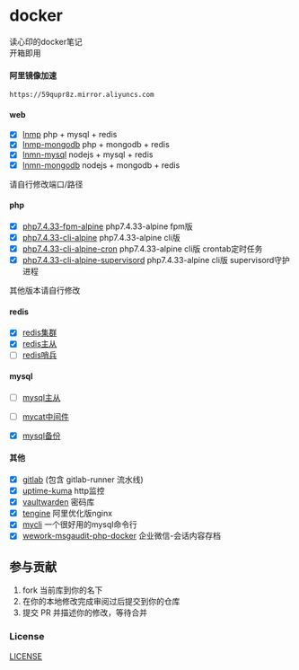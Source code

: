 # docker

读心印的docker笔记    
开箱即用

#### 阿里镜像加速 
```
https://59qupr8z.mirror.aliyuncs.com
```

[comment]: <> (我的个人镜像仓库 )

[comment]: <> (```)

[comment]: <> (registry.cn-hangzhou.aliyuncs.com/php127)

[comment]: <> (```)


#### web


- [x] [lnmp](./lnmp/) php + mysql + redis
- [x] [lnmp-mongodb](./lnmp_mongodb/) php + mongodb + redis
- [x] [lnmn-mysql](./lnmn_mysql/) nodejs + mysql + redis 
- [x] [lnmn-mongodb](./lnmn_mongodb/) nodejs + mongodb + redis

请自行修改端口/路径

#### php

- [x] [php7.4.33-fpm-alpine](./php/7.4/) php7.4.33-alpine fpm版
- [x] [php7.4.33-cli-alpine](./php/7.4/cli-alpine) php7.4.33-alpine cli版
- [x] [php7.4.33-cli-alpine-cron](./php/7.4/cli-alpine/cron) php7.4.33-alpine cli版 crontab定时任务
- [x] [php7.4.33-cli-alpine-supervisord](./php/7.4/cli-alpine/supervisord) php7.4.33-alpine cli版 supervisord守护进程

其他版本请自行修改

#### redis

- [x] [redis集群](./redis-cluster/)
- [x] [redis主从](./redis-master-slave/) 
- [ ] [redis哨兵](./redis-sentinel/) 

#### mysql
  
- [ ] [mysql主从](./mysql-master-slave/)  
- [ ] [mycat中间件](./mycat/) 
- [x] [mysql备份](./mysql-backup/) 


#### 其他


- [x] [gitlab](./gitlab/)  (包含 gitlab-runner 流水线)
- [x] [uptime-kuma](./uptime-kuma/) http监控
- [x] [vaultwarden](./vaultwarden/) 密码库
- [x] [tengine](./tengine/) 阿里优化版nginx
- [x] [mycli](./mycli/) 一个很好用的mysql命令行
- [x] [wework-msgaudit-php-docker](https://github.com/aa24615/wework-msgaudit-php-docker) 企业微信-会话内容存档

## 参与贡献

1. fork 当前库到你的名下
2. 在你的本地修改完成审阅过后提交到你的仓库
3. 提交 PR 并描述你的修改，等待合并

### License

[LICENSE](LICENSE)